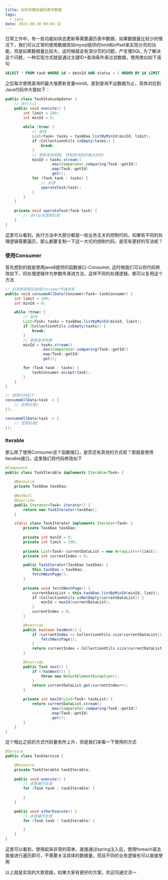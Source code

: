 ```yaml
---
title: 如何优雅的遍历表中数据
tags:
  - java
date: 2023-08-30 00:04:32
---
```



日常工作中，有一些功能如状态更新等需要遍历表中数据，如果数据量比较少的情况下，我们可以正常的使用数据库如mysql提供的limit和offset来实现分页的功能，但是如果数据量比较大，这时候就会有深分页的问题，产生慢SQL, 为了解决这个问题，一种实现方式就是通过主键ID+查询条件来过滤数据，使用类似如下语句

```sql
SELECT * FROM task WHERE id > $minId AND status = 1 ORDER BY id LIMIT 200
```

之后每次使用查询的最大值更新变量minId，直到查询不出数据为止，具体对应到Java代码中大致如下：

```java
public class TaskStatusUpdater {
    // 执行入口
    public void execute() {
        int limit = 200;
        int minId = 0;
        
        while (true) {
            // 查询
            List<Task> tasks = taskDao.listByMinId(minId, limit);
            if (CollectionUtils.isEmpty(tasks)) {
                break;
            }
            // 更新查询参数, 获取查询到的最大的ID
            minId = tasks.stream()
                    .max(Comparator.comparing(Task::getId))
                    .map(Task::getId)
                    .get();
            for (Task task : tasks) {
                // 处理
                operateTask(task);
            }
        }
    }
    
    private void operateTask(Task task) {
        // 进行业务逻辑处理
    }
}
```

这里可以看到，执行方法中大部分都是一些业务无关的控制代码，如果有不同的处理逻辑需要遍历，那么都要复制一下这一大坨的控制代码，是否有更好的写法呢？

<!-- more -->

### 使用Consumer

首先想到的就是使用java8提供的函数接口-Consumer, 这时候我们可以将代码修改如下，将处理逻辑作为参数传递进方法，这样不同的处理逻辑，都可以复用这个方法

```java
// 将消费逻辑包装成Consumer传递进来
public void consumeAllData(Consumer<Task> taskConsumer) {
    int limit = 200;
    int minId = 0;

    while (true) {
        // 查询
        List<Task> tasks = taskDao.listByMinId(minId, limit);
        if (CollectionUtils.isEmpty(tasks)) {
            break;
        }
        // 更新查询参数
        minId = tasks.stream()
                .max(Comparator.comparing(Task::getId))
                .map(Task::getId)
                .get();

        for (Task task : tasks) {
            taskConsumer.accept(task);
        }
    }
}

// 使用代码如下
consumeAllData(task -> {
    // 逻辑处理1
});

consumeAllData(task -> {
    // 逻辑处理2
});

```

### Iterable

那么除了使用Consumer这个函数接口，是否还有其他的方式呢？那就是使用Iterable接口，这里我们将代码修改如下

```java
@Component
public class TaskIterable implements Iterable<Task> {
    
    @Resource
    private TaskDao taskDao;
    
    @NotNull
    @Override
    public Iterator<Task> iterator() {
        return new TaskIterator(taskDao);
    }

    static class TaskIterator implements Iterator<Task> {
        private TaskDao taskDao;
        
        private int minId = 0;
        private int limit = 200;
        
        private List<Task> currentDataList = new ArrayList<>(limit);
        private int currentIndex = 0;

        public TaskIterator(TaskDao taskDao) {
            this.taskDao = taskDao;
            fetchNextPage();
        }
        
        private void fetchNextPage() {
            currentDataList = this.taskDao.listByMinId(minId, limit);
            if (CollectionUtils.isNotEmpty(currentDataList)) {
                minId = maxId(currentDataList);
            }
            currentIndex = 0;
        }

        @Override
        public boolean hasNext() {
            if (currentIndex >= CollectionUtils.size(currentDataList)) {
                fetchNextPage();
            }
            return currentIndex < CollectionUtils.size(currentDataList);
        }

        @Override
        public Task next() {
            if (!hasNext()) {
                throw new NoSuchElementException();
            }
            return currentDataList.get(currentIndex++);
        }

        private int maxId(List<Task> taskList) {
            return currentDataList.stream()
                    .max(Comparator.comparing(Task::getId))
                    .map(Task::getId)
                    .get();
        }
    }
}
```

这个相比之前的方式代码量有所上升，但是我们来看一下使用的方式

```java
@Service
public class TaskService {

    @Resource
    private TaskIterable taskIterable;
    
    public void execute() {
        // 直接遍历处理
        for (Task task : taskIterable) {
            
        }
    }

    public void otherExecute() {
        // 直接遍历处理
        for (Task task : taskIterable) {

        }
    }
}
```

这里可以看到，使用起来非常的简单，直接通过spring注入后，使用foreach语法直接进行遍历即可，不需要关注具体的数据量，而且不同的业务逻辑也可以直接使用

以上就是实现的大致思路，如果大家有更好的方案，欢迎沟通交流～
